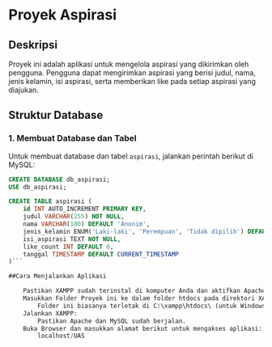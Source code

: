 # Proyek Aspirasi

## Deskripsi

Proyek ini adalah aplikasi untuk mengelola aspirasi yang dikirimkan oleh pengguna. Pengguna dapat mengirimkan aspirasi yang berisi judul, nama, jenis kelamin, isi aspirasi, serta memberikan like pada setiap aspirasi yang diajukan.

## Struktur Database

### 1. Membuat Database dan Tabel

Untuk membuat database dan tabel `aspirasi`, jalankan perintah berikut di MySQL:

```sql
CREATE DATABASE db_aspirasi;
USE db_aspirasi;

CREATE TABLE aspirasi (
    id INT AUTO_INCREMENT PRIMARY KEY,
    judul VARCHAR(255) NOT NULL,
    nama VARCHAR(100) DEFAULT 'Anonim',
    jenis_kelamin ENUM('Laki-laki', 'Perempuan', 'Tidak dipilih') DEFAULT 'Tidak dipilih',
    isi_aspirasi TEXT NOT NULL,
    like_count INT DEFAULT 0,
    tanggal TIMESTAMP DEFAULT CURRENT_TIMESTAMP
)```

##Cara Menjalankan Aplikasi  

    Pastikan XAMPP sudah terinstal di komputer Anda dan aktifkan Apache serta MySQL.  
    Masukkan Folder Proyek ini ke dalam folder htdocs pada direktori XAMPP:  
        Folder ini biasanya terletak di C:\xampp\htdocs\ (untuk Windows) atau /Applications/XAMPP/htdocs (untuk macOS).  
    Jalankan XAMPP:  
        Pastikan Apache dan MySQL sudah berjalan.  
    Buka Browser dan masukkan alamat berikut untuk mengakses aplikasi:  
        localhost/UAS  